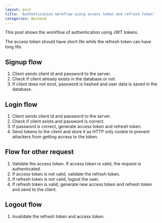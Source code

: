 ```yaml
---
layout: post
title: 'Authentication workflow using access token and refresh token'
categories: Backend
---
```


This post shows the workflow of authentication using JWT tokens.

The access token should have short life while the refresh token can have long life.

## Signup flow

1. Client sends client id and password to the server.
2. Check if client already exists in the database or not.
3. If client does not exist, password is hashed and user data is saved in the database.

## Login flow

1. Client sends client id and password to the server.
2. Check if client exists and password is correct.
3. If password is correct, generate access token and refresh token.
4. Send tokens to the client and store it as HTTP only cookie to prevent attackers from getting access to the token.

## Flow for other request

1. Validate the access token. If access token is valid, the request is authenticated.
2. If access token is not valid, validate the refresh token.
3. If refresh token is not valid, logout the user.
4. If refresh token is valid, generate new access token and refresh token and send to the client.

## Logout flow

1. Invalidate the refresh token and access token.
